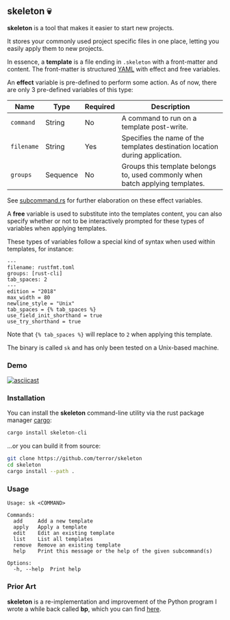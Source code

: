 ## skeleton 💀

**skeleton** is a tool that makes it easier to start new projects.

It stores your commonly used project specific files in one place, letting you
easily apply them to new projects.

In essence, a **template** is a file ending in `.skeleton` with a front-matter and
content. The front-matter is structured
[YAML](https://en.wikipedia.org/wiki/YAML?useskin=vector) with effect and free
variables.

An **effect** variable is pre-defined to perform some action. As of now, there are
only 3 pre-defined variables of this type:

| Name         | Type       | Required | Description                                                                           |
|--------------|------------|----------|---------------------------------------------------------------------------------------|
| `command`    | String     | No       | A command to run on a template post-write.                                            |
| `filename`   | String     | Yes      | Specifies the name of the templates destination location during application.          |
| `groups`     | Sequence   | No       | Groups this template belongs to, used commonly when batch applying templates.         |

See [subcommand.rs](https://github.com/terror/skeleton/blob/master/src/subcommand.rs)
for further elaboration on these effect variables.

A **free** variable is used to substitute into the templates content, you can also
specify whether or not to be interactively prompted for these types of variables
when applying templates.

These types of variables follow a special kind of syntax when used within
templates, for instance:

```
---
filename: rustfmt.toml
groups: [rust-cli]
tab_spaces: 2
---
edition = "2018"
max_width = 80
newline_style = "Unix"
tab_spaces = {% tab_spaces %}
use_field_init_shorthand = true
use_try_shorthand = true
```

Note that `{% tab_spaces %}` will replace to `2` when applying this template.

The binary is called `sk` and has only been tested on a Unix-based machine.

### Demo

[![asciicast](https://asciinema.org/a/rx0tWWfPTPZNXoBboE7dzX3tX.svg)](https://asciinema.org/a/rx0tWWfPTPZNXoBboE7dzX3tX)

### Installation

You can install the **skeleton** command-line utility via the rust package manager
[cargo](https://doc.rust-lang.org/cargo/):

```bash
cargo install skeleton-cli
```

...or you can build it from source:

```bash
git clone https://github.com/terror/skeleton
cd skeleton
cargo install --path .
```

### Usage

```present cargo run -- --help
Usage: sk <COMMAND>

Commands:
  add     Add a new template
  apply   Apply a template
  edit    Edit an existing template
  list    List all templates
  remove  Remove an existing template
  help    Print this message or the help of the given subcommand(s)

Options:
  -h, --help  Print help
```

### Prior Art

**skeleton** is a re-implementation and improvement of the Python program I wrote a while
back called **bp**, which you can find [here](https://github.com/terror/bp).
